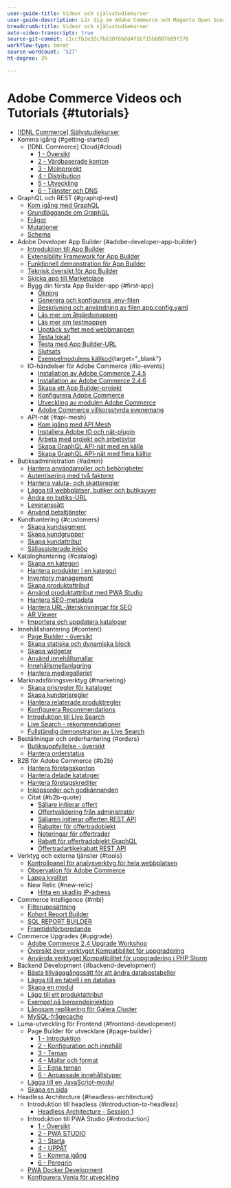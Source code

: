 ```yaml
---
user-guide-title: Videor och självstudiekurser
user-guide-description: Lär dig om Adobe Commerce och Magento Open Source i videor och självstudiekurser.
breadcrumb-title: Videor och självstudiekurser
auto-video-transcripts: true
source-git-commit: c1ccfb2e32c7b638f6b8d4f16f15b8887b89f376
workflow-type: tm+mt
source-wordcount: '527'
ht-degree: 3%

---
```



# Adobe Commerce Videos och Tutorials {#tutorials}

+ [[!DNL Commerce] Självstudiekurser](overview.md)
+ Komma igång {#getting-started}
   + [!DNL Commerce] Cloud{#cloud}
      + [1 - Översikt](../cloud/1-overview.md)
      + [2 - Värdbaserade konton](../cloud/2-accounts.md)
      + [3 - Molnprojekt](../cloud/3-projects.md)
      + [4 - Distribution](../cloud/4-deployment.md)
      + [5 - Utveckling](../cloud/5-dev-config.md)
      + [6 - Tjänster och DNS](../cloud/6-launch.md)
+ GraphQL och REST {#graphql-rest}
   + [Kom igång med GraphQL](../graphql-rest/getting-started-graphql.md)
   + [Grundläggande om GraphQL](../graphql-rest/intro-graphql.md)
   + [Frågor](../graphql-rest/graphql-queries.md)
   + [Mutationer](../graphql-rest/graphql-mutations.md)
   + [Schema](../graphql-rest/graphql-schema.md)
+ Adobe Developer App Builder {#adobe-developer-app-builder}
   + [Introduktion till App Builder](../app-builder/introduction-to-app-builder.md)
   + [Extensibility Framework for App Builder](../app-builder/extensibility-framework-commerce-eventing.md)
   + [Funktionell demonstration för App Builder](../app-builder/app-builder-functional-demonstration.md)
   + [Teknisk översikt för App Builder](../app-builder/app-builder-technical-overview.md)
   + [Skicka app till Marketplace](../app-builder/submit-app-process.md)
   + Bygg din första App Builder-app {#first-app}
      + [Ökning](../app-builder/first-app/overview.md)
      + [Generera och konfigurera .env-filen](../app-builder/first-app/env-file.md)
      + [Beskrivning och användning av filen app.config.yaml](../app-builder/first-app/app-config-yaml-file.md)
      + [Läs mer om åtgärdsmappen](../app-builder/first-app/actions-folder.md)
      + [Läs mer om testmappen](../app-builder/first-app/test-folder.md)
      + [Upptäck syftet med webbmappen](../app-builder/first-app/web-src-folder.md)
      + [Testa lokalt](../app-builder/first-app/testing-locally.md)
      + [Testa med App Builder-URL](../app-builder/first-app/testing-app-builder-url.md)
      + [Slutsats](../app-builder/first-app/conclusion.md)
      + [Exempelmodulens källkod](https://github.com/magento/app-builder-samples){target="_blank"}
   + IO-händelser för Adobe Commerce {#io-events}
      + [Installation av Adobe Commerce 2.4.5](../io-events/2-4-5-installation.md)
      + [Installation av Adobe Commerce 2.4.6](../io-events/2-4-6-installation.md)
      + [Skapa ett App Builder-projekt](../io-events/create-app-builder-project.md)
      + [Konfigurera Adobe Commerce](../io-events/configure-commerce.md)
      + [Utveckling av modulen Adobe Commerce](../io-events/commerce-module-development.md)
      + [Adobe Commerce villkorsstyrda evenemang](../io-events/conditional-events.md)
   + API-nät {#api-mesh}
      + [Kom igång med API Mesh](../api-mesh/getting-started-api-mesh.md)
      + [Installera Adobe IO och nät-plugin](../api-mesh/installing-aio-mesh-plugin.md)
      + [Arbeta med projekt och arbetsytor](../api-mesh/aio-projects-workspaces.md)
      + [Skapa GraphQL API-nät med en källa](../api-mesh/graphql-single-source.md)
      + [Skapa GraphQL API-nät med flera källor](../api-mesh/graphql-multiple-source.md)
+ Butiksadministration {#admin}
   + [Hantera användarroller och behörigheter](../site-management/users-roles-permissions.md)
   + [Autentisering med två faktorer](../site-management/two-factor-authentication.md)
   + [Hantera valuta- och skatteregler](../site-management/currency-tax-rules.md)
   + [Lägga till webbplatser, butiker och butiksvyer](../site-management/add-websites-stores-views.md)
   + [Ändra en butiks-URL](../site-management/change-store-url.md)
   + [Leveranssätt](../site-management/shipping-delivery.md)
   + [Använd betaltjänster](../site-management/payment-services.md)
+ Kundhantering {#customers}
   + [Skapa kundsegment](../site-management/customer-segments.md)
   + [Skapa kundgrupper](../site-management/customer-groups.md)
   + [Skapa kundattribut](../site-management/customer-attributes.md)
   + [Säljassisterade inköp](../site-management/seller-assisted-shopping.md)
+ Kataloghantering {#catalog}
   + [Skapa en kategori](../site-management/category-create.md)
   + [Hantera produkter i en kategori](../site-management/category-products.md)
   + [Inventory management](../site-management/inventory-management.md)
   + [Skapa produktattribut](../site-management/product-attributes-create.md)
   + [Använd produktattribut med PWA Studio](../site-management/product-attributes-pwa.md)
   + [Hantera SEO-metadata](../site-management/seo-metadata.md)
   + [Hantera URL-återskrivningar för SEO](../site-management/seo-url-rewrites.md)
   + [AR Viewer](../site-management/augmented-reality.md)
   + [Importera och uppdatera kataloger](../site-management/catalog-import.md)
+ Innehållshantering {#content}
   + [Page Builder - översikt](../site-management/page-builder-overview.md)
   + [Skapa statiska och dynamiska block](../site-management/static-dynamic-blocks.md)
   + [Skapa widgetar](../site-management/widgets.md)
   + [Använd innehållsmallar](../site-management/content-templates.md)
   + [Innehållsmellanlagring](../site-management/content-staging.md)
   + [Hantera mediegalleriet](../site-management/media-gallery.md)
+ Marknadsföringsverktyg {#marketing}
   + [Skapa prisregler för kataloger](../site-management/catalog-price-rules.md)
   + [Skapa kundprisregler](../site-management/cart-price-rules.md)
   + [Hantera relaterade produktregler](../site-management/related-product-rules.md)
   + [Konfigurera Recommendations](../site-management/product-recommendations.md)
   + [Introduktion till Live Search](../site-management/live-search.md)
   + [Live Search - rekommendationer](../site-management/live-search-recommendations.md)
   + [Fullständig demonstration av Live Search](../site-management/live-search-full-demonstration.md)
+ Beställningar och orderhantering {#orders}
   + [Butiksuppfyllelse - översikt](../site-management/store-fulfillment.md)
   + [Hantera orderstatus](../site-management/order-status.md)
+ B2B för Adobe Commerce {#b2b}
   + [Hantera företagskonton](../b2b/company-accounts.md)
   + [Hantera delade kataloger](../b2b/shared-catalogs.md)
   + [Hantera företagskrediter](../b2b/company-credit.md)
   + [Inköpsorder och godkännanden](../b2b/purchase-orders.md)
   + Citat {#b2b-quote}
      + [Säljare initierar offert](../b2b/sales-rep-initiates-quote.md)
      + [Offertvalidering från administratör](../b2b/quote-validation-admin-panel.md)
      + [Säljaren initierar offerten REST API](../b2b/sales-rep-initiates-quote-api.md)
      + [Rabatter för offertradobjekt](../b2b/quote-line-item-discount.md)
      + [Noteringar för offertrader](../b2b/quote-line-item-notes.md)
      + [Rabatt för offertradobjekt GraphQL](../b2b/quote-graphql-line-item-discount.md)
      + [Offertradartikelrabatt REST API](../b2b/quote-rest-api-line-item-notes.md)
+ Verktyg och externa tjänster {#tools}
   + [Kontrollpanel för analysverktyg för hela webbplatsen](../tools/site-wide-analysis-tool.md)
   + [Observation för Adobe Commerce](../tools/observation-tool.md)
   + [Lappa kvalitet](../tools/quality-patch-tool.md)
   + New Relic {#new-relic}
      + [Hitta en skadlig IP-adress](../new-relic/malicious-ip.md)
+ Commerce Intelligence {#mbi}
   + [Filteruppsättning](../business-intelligence/filter-sets.md)
   + [Kohort Report Builder](../business-intelligence/cohort-report-builder.md)
   + [SQL REPORT BUILDER](../business-intelligence/sql-report-builder.md)
   + [Framtidsförberedande](../business-intelligence/prepare-for-future.md)
+ Commerce Upgrades {#upgrade}
   + [Adobe Commerce 2.4 Upgrade Workshop](../upgrade/2.4-upgrade-workshop.md)
   + [Översikt över verktyget Kompatibilitet för uppgradering](../upgrade/upgrade-compatibility-tool-overview.md)
   + [Använda verktyget Kompatibilitet för uppgradering i PHP Storm](../upgrade/uct-phpstorm.md)
+ Backend Development {#backend-development}
   + [Bästa tillvägagångssätt för att ändra databastabeller](https://experienceleague.adobe.com/docs/commerce-operations/implementation-playbook/best-practices/development/modifying-core-and-third-party-tables.html)
   + [Lägga till en tabell i en databas](../backend-development/new-db-table.md)
   + [Skapa en modul](../backend-development/create-module.md)
   + [Lägg till ett produktattribut](../backend-development/add-product-attribute.md)
   + [Exempel på beroendeinjektion](../backend-development/dependency-injection.md)
   + [Långsam replikering för Galera Cluster](../backend-development/galera-db-slow-replication.md)
   + [MySQL-frågecache](../backend-development/mysql-query-cache.md)
+ Luma-utveckling för Frontend {#frontend-development}
   + Page Builder för utvecklare {#page-builder}
      + [1 - Introduktion](../frontend-development/page-builder/1-intro-case-studies.md)
      + [2 - Konfiguration och innehåll](../frontend-development/page-builder/2-config-create-content.md)
      + [3 - Teman](../frontend-development/page-builder/3-themes.md)
      + [4 - Mallar och format](../frontend-development/page-builder/4-admin-templates-apply-styles.md)
      + [5 - Egna teman](../frontend-development/page-builder/5-customize-theme.md)
      + [6 - Anpassade innehållstyper](../frontend-development/page-builder/6-custom-content-types.md)
   + [Lägga till en JavaScript-modul](../frontend-development/add-javascript-module.md)
   + [Skapa en sida](../frontend-development/create-page.md)
+ Headless Architecture {#headless-architecture}
   + Introduktion till headless {#introduction-to-headless}
      + [Headless Architecture - Session 1](../headless/session-1.md)
   + Introduktion till PWA Studio {#introduction}
      + [1 - Översikt](../pwa/introduction/1-overview.md)
      + [2 - PWA STUDIO](../pwa/introduction/2-pwa-studio-tools.md)
      + [3 - Starta](../pwa/introduction/3-launch.md)
      + [4 - UPPÅT](../pwa/introduction/4-upward.md)
      + [5 - Komma igång](../pwa/introduction/5-getting-started.md)
      + [6 - Peregrin](../pwa/introduction/6-peregrine.md)
   + [PWA Docker Development](../pwa/pwa-docker-development.md)
   + [Konfigurera Venia för utveckling](../pwa/set-up-venia-for-dev.md)
